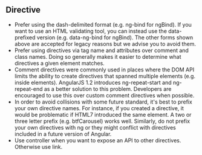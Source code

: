 ## Directive
-  Prefer using the dash-delimited format (e.g. ng-bind for ngBind). If you want to use an HTML validating tool, you can instead use the data-prefixed version (e.g. data-ng-bind for ngBind). The other forms shown above are accepted for legacy reasons but we advise you to avoid them.
-  Prefer using directives via tag name and attributes over comment and class names. Doing so generally makes it easier to determine what directives a given element matches.
-  Comment directives were commonly used in places where the DOM API limits the ability to create directives that spanned multiple elements (e.g. inside <table> elements). AngularJS 1.2 introduces ng-repeat-start and ng-repeat-end as a better solution to this problem. Developers are encouraged to use this over custom comment directives when possible.
-  In order to avoid collisions with some future standard, it's best to prefix your own directive names. For instance, if you created a <carousel> directive, it would be problematic if HTML7 introduced the same element. A two or three letter prefix (e.g. btfCarousel) works well. Similarly, do not prefix your own directives with ng or they might conflict with directives included in a future version of Angular.
- Use controller when you want to expose an API to other directives. Otherwise use link.

